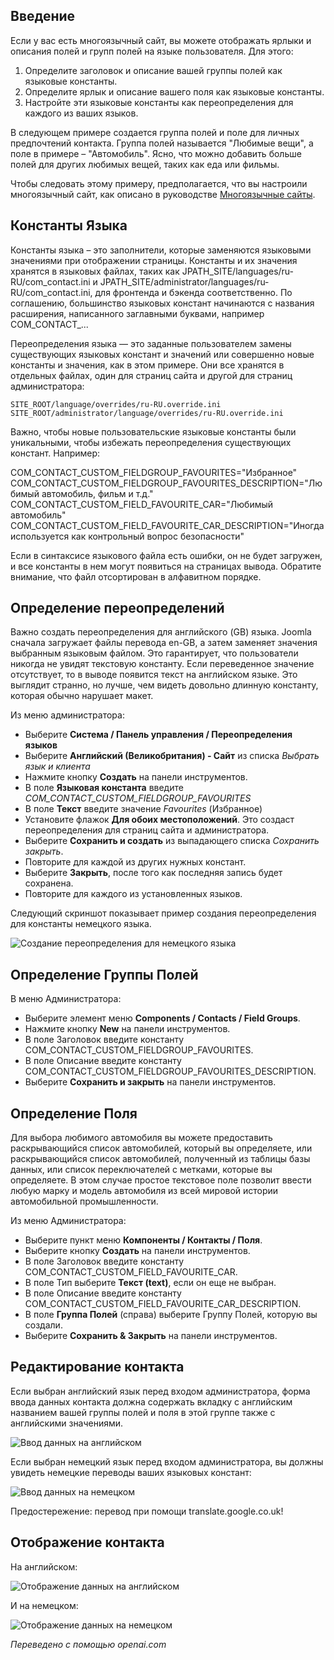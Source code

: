 <!-- Filename: J3.x:Adding_custom_fields/Multilingual_Sites / Display title: Многоязычные сайты -->

## Введение

Если у вас есть многоязычный сайт, вы можете отображать ярлыки и описания полей и групп полей на языке пользователя. Для этого:

1. Определите заголовок и описание вашей группы полей как языковые константы.
2. Определите ярлык и описание вашего поля как языковые константы.
3. Настройте эти языковые константы как переопределения для каждого из ваших языков.

В следующем примере создается группа полей и поле для личных предпочтений контакта. Группа полей называется "Любимые вещи", а поле в примере – "Автомобиль". Ясно, что можно добавить больше полей для других любимых вещей, таких как еда или фильмы.

Чтобы следовать этому примеру, предполагается, что вы настроили многоязычный сайт, как описано в руководстве [Многоязычные сайты](jdocmanual?article=user/languages/setup-a-multilingual-site).

## Константы Языка

Константы языка – это заполнители, которые заменяются языковыми значениями при отображении страницы. Константы и их значения хранятся в языковых файлах, таких как JPATH_SITE/languages/ru-RU/com_contact.ini и JPATH_SITE/administrator/languages/ru-RU/com_contact.ini, для фронтенда и бэкенда соответственно. По соглашению, большинство языковых констант начинаются с названия расширения, написанного заглавными буквами, например COM_CONTACT_...

Переопределения языка — это заданные пользователем замены существующих языковых констант и значений или совершенно новые константы и значения, как в этом примере. Они все хранятся в отдельных файлах, один для страниц сайта и другой для страниц администратора:
```
SITE_ROOT/language/overrides/ru-RU.override.ini
SITE_ROOT/administrator/language/overrides/ru-RU.override.ini
```
Важно, чтобы новые пользовательские языковые константы были уникальными, чтобы избежать переопределения существующих констант. Например:

COM_CONTACT_CUSTOM_FIELDGROUP_FAVOURITES="Избранное"
COM_CONTACT_CUSTOM_FIELDGROUP_FAVOURITES_DESCRIPTION="Любимый автомобиль, фильм и т.д."
COM_CONTACT_CUSTOM_FIELD_FAVOURITE_CAR="Любимый автомобиль"
COM_CONTACT_CUSTOM_FIELD_FAVOURITE_CAR_DESCRIPTION="Иногда используется как контрольный вопрос безопасности"

Если в синтаксисе языкового файла есть ошибки, он не будет загружен, и все константы в нем могут появиться на страницах вывода. Обратите внимание, что файл отсортирован в алфавитном порядке.

## Определение переопределений

Важно создать переопределения для английского (GB) языка. Joomla сначала загружает файлы перевода en-GB, а затем заменяет значения выбранным языковым файлом. Это гарантирует, что пользователи никогда не увидят текстовую константу. Если переведенное значение отсутствует, то в выводе появится текст на английском языке. Это выглядит странно, но лучше, чем видеть довольно длинную константу, которая обычно нарушает макет.

Из меню администратора:

* Выберите **Система / Панель управления / Переопределения языков**
* Выберите **Английский (Великобритания) - Сайт** из списка *Выбрать язык и клиента*
* Нажмите кнопку **Создать** на панели инструментов.
* В поле **Языковая константа** введите *COM_CONTACT_CUSTOM_FIELDGROUP_FAVOURITES*
* В поле **Текст** введите значение *Favourites* (Избранное)
* Установите флажок **Для обоих местоположений**. Это создаст переопределения
для страниц сайта и администратора.
* Выберите **Сохранить и создать** из выпадающего списка *Сохранить закрыть*.
* Повторите для каждой из других нужных констант.
* Выберите **Закрыть**, после того как последняя запись будет сохранена.
* Повторите для каждого из установленных языков.

Следующий скриншот показывает пример создания переопределения для константы
немецкого языка.

![Создание переопределения для немецкого языка](../../../en/images/fields/fields-overrides-creation-de.png)

## Определение Группы Полей

В меню Администратора:

* Выберите элемент меню **Components / Contacts / Field Groups**.
* Нажмите кнопку **New** на панели инструментов.
* В поле Заголовок введите константу COM_CONTACT_CUSTOM_FIELDGROUP_FAVOURITES.
* В поле Описание введите константу COM_CONTACT_CUSTOM_FIELDGROUP_FAVOURITES_DESCRIPTION.
* Выберите **Сохранить и закрыть** на панели инструментов.

## Определение Поля

Для выбора любимого автомобиля вы можете предоставить раскрывающийся список автомобилей, который вы определяете, или раскрывающийся список автомобилей, полученный из таблицы базы данных, или список переключателей с метками, которые вы определяете. В этом случае простое текстовое поле позволит ввести любую марку и модель автомобиля из всей мировой истории автомобильной промышленности.

Из меню Администратора:

* Выберите пункт меню **Компоненты / Контакты / Поля**.
* Выберите кнопку **Создать** на панели инструментов.
* В поле Заголовок введите константу COM_CONTACT_CUSTOM_FIELD_FAVOURITE_CAR.
* В поле Тип выберите **Текст (text)**, если он еще не выбран.
* В поле Описание введите константу COM_CONTACT_CUSTOM_FIELD_FAVOURITE_CAR_DESCRIPTION.
* В поле **Группа Полей** (справа) выберите Группу Полей, которую вы создали.
* Выберите **Сохранить & Закрыть** на панели инструментов.

## Редактирование контакта

Если выбран английский язык перед входом администратора, форма ввода данных контакта должна содержать вкладку с английским названием вашей группы полей и поля в этой группе также с английскими значениями.

![Ввод данных на английском](../../../en/images/fields/fields-overrides-entry.png)

Если выбран немецкий язык перед входом администратора, вы должны увидеть немецкие переводы ваших языковых констант:

![Ввод данных на немецком](../../../en/images/fields/fields-overrides-entry-de.png)

Предостережение: перевод при помощи translate.google.co.uk!

## Отображение контакта

На английском:

![Отображение данных на английском](../../../en/images/fields/fields-overrides-display.png)

И на немецком:

![Отображение данных на немецком](../../../en/images/fields/fields-overrides-display-de.png)

*Переведено с помощью openai.com*

